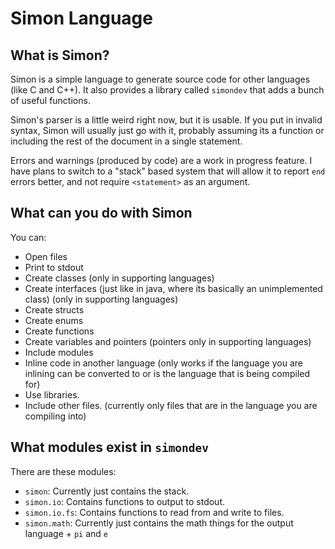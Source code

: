 Simon Language
==============


What is Simon?
--------------

Simon is a simple language to generate source code for other languages (like C and C++). It also provides a library
called `simondev` that adds a bunch of useful functions.

Simon's parser is a little weird right now, but it is usable. If you put in invalid syntax, Simon will usually just go
with it, probably assuming its a function or including the rest of the document in a single statement.

Errors and warnings (produced by code) are a work in progress feature. I have plans to switch to a "stack" based system
that will allow it to report `end` errors better, and not require `<statement>` as an argument.

What can you do with Simon
--------------------------

You can:

* Open files
* Print to stdout
* Create classes (only in supporting languages)
* Create interfaces (just like in java, where its basically an unimplemented class) (only in supporting languages)
* Create structs
* Create enums
* Create functions
* Create variables and pointers (pointers only in supporting languages)
* Include modules
* Inline code in another language (only works if the language you are inlining can be converted to or is the language
  that is being compiled for)
* Use libraries.
* Include other files. (currently only files that are in the language you are compiling into)

What modules exist in `simondev`
--------------------------------

There are these modules:

* `simon`: Currently just contains the stack.
* `simon.io`: Contains functions to output to stdout.
* `simon.io.fs`: Contains functions to read from and write to files.
* `simon.math`: Currently just contains the math things for the output language + `pi` and `e`
